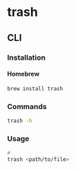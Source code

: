 # trash

## CLI

### Installation

#### Homebrew

```sh
brew install trash
```

<!-- #### APT

```sh
sudo apt update
sudo apt -y install trash-cli
``` -->

<!-- #### YUM

```sh
yum check-update
sudo yum -y install trash-cli
``` -->

<!-- #### Zypper

```sh
sudo zypper refresh
sudo zypper install -y trash-cli
``` -->

### Commands

```sh
trash -h
```

### Usage

```sh
#
trash <path/to/file>
```
